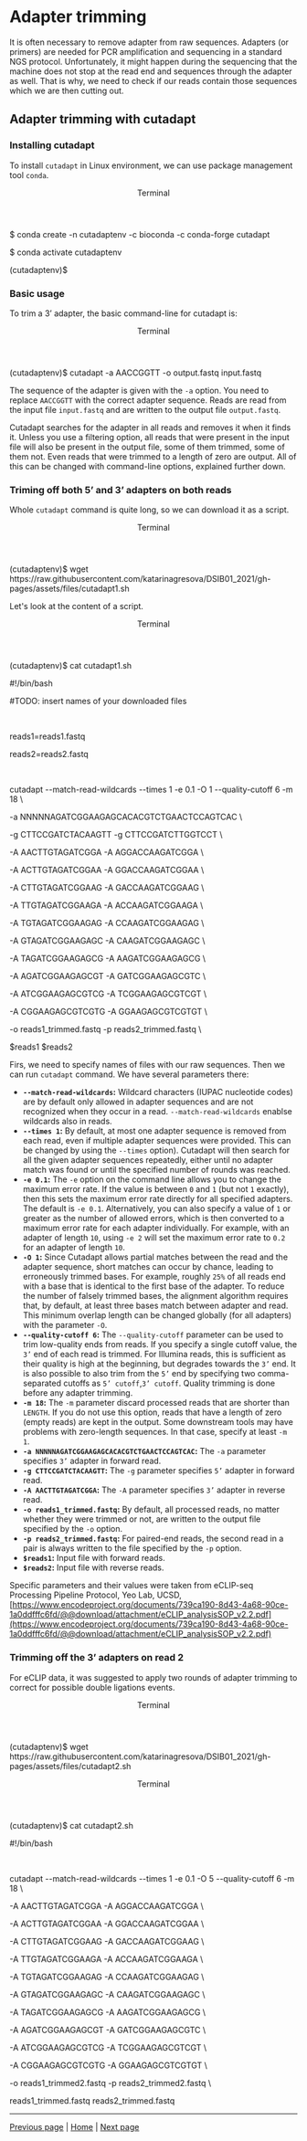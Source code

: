 # Adapter trimming

It is often necessary to remove adapter from raw sequences. Adapters (or primers) are needed for PCR amplification and sequencing in a standard NGS protocol. Unfortunately, it might happen during the sequencing that the machine does not stop at the read end and sequences through the adapter as well. That is why, we need to check if our reads contain those sequences which we are then cutting out.

## Adapter trimming with cutadapt


### Installing cutadapt

To install `cutadapt` in Linux environment, we can use package management tool `conda`. 

<div class="console">
  <header>
    <p>Terminal</p>
  </header>
  <div class="consolebody">
    <p>$ conda create -n cutadaptenv -c bioconda -c conda-forge cutadapt</p>
    <p>$ conda activate cutadaptenv</p>
    <p>(cutadaptenv)$</p>
  </div>
</div>

### Basic usage

To trim a 3’ adapter, the basic command-line for cutadapt is:

<div class="console">
  <header>
    <p>Terminal</p>
  </header>
  <div class="consolebody">
    <p>(cutadaptenv)$ cutadapt -a AACCGGTT -o output.fastq input.fastq</p>
  </div>
</div>

The sequence of the adapter is given with the `-a` option. You need to replace `AACCGGTT` with the correct adapter sequence. Reads are read from the input file `input.fastq` and are written to the output file `output.fastq`.

Cutadapt searches for the adapter in all reads and removes it when it finds it. Unless you use a filtering option, all reads that were present in the input file will also be present in the output file, some of them trimmed, some of them not. Even reads that were trimmed to a length of zero are output. All of this can be changed with command-line options, explained further down.

### Triming off both 5’ and 3’ adapters on both reads

Whole `cutadapt` command is quite long, so we can download it as a script.

<div class="console">
  <header>
    <p>Terminal</p>
  </header>
  <div class="consolebody">
    <p>(cutadaptenv)$ wget https://raw.githubusercontent.com/katarinagresova/DSIB01_2021/gh-pages/assets/files/cutadapt1.sh</p>
  </div>
</div>

Let's look at the content of a script.

<div class="console">
  <header>
    <p>Terminal</p>
  </header>
  <div class="consolebody">
    <p>(cutadaptenv)$ cat cutadapt1.sh</p>
    <p>#!/bin/bash</p>
    <p>#TODO: insert names of your downloaded files</p>
    <p>&nbsp;</p>
    <p>reads1=reads1.fastq</p>
    <p>reads2=reads2.fastq</p>
    <p>&nbsp;</p>
    <p>cutadapt --match-read-wildcards --times 1 -e 0.1 -O 1 --quality-cutoff 6 -m 18 \  </p>
    <p>  -a NNNNNAGATCGGAAGAGCACACGTCTGAACTCCAGTCAC \  </p>
    <p>  -g CTTCCGATCTACAAGTT -g CTTCCGATCTTGGTCCT \  </p>
    <p>  -A AACTTGTAGATCGGA -A AGGACCAAGATCGGA \  </p>
    <p>  -A ACTTGTAGATCGGAA -A GGACCAAGATCGGAA \  </p>
    <p>  -A CTTGTAGATCGGAAG -A GACCAAGATCGGAAG \  </p>
    <p>  -A TTGTAGATCGGAAGA -A ACCAAGATCGGAAGA \  </p>
    <p>  -A TGTAGATCGGAAGAG -A CCAAGATCGGAAGAG \  </p>
    <p>  -A GTAGATCGGAAGAGC -A CAAGATCGGAAGAGC \  </p>
    <p>  -A TAGATCGGAAGAGCG -A AAGATCGGAAGAGCG \  </p>
    <p>  -A AGATCGGAAGAGCGT -A GATCGGAAGAGCGTC \  </p>
    <p>  -A ATCGGAAGAGCGTCG -A TCGGAAGAGCGTCGT \  </p>
    <p>  -A CGGAAGAGCGTCGTG -A GGAAGAGCGTCGTGT \  </p>
    <p>  -o reads1_trimmed.fastq -p reads2_trimmed.fastq \   </p>
    <p>  $reads1 $reads2  </p>
  </div>
</div>

Firs, we need to specify names of files with our raw sequences. Then we can run `cutadapt` command. We have several parameters there:
- **`--match-read-wildcards`:** Wildcard characters (IUPAC nucleotide codes) are by default only allowed in adapter sequences and are not recognized when they occur in a read. `--match-read-wildcards` enablse wildcards also in reads.
- **`--times 1`:** By default, at most one adapter sequence is removed from each read, even if multiple adapter sequences were provided. This can be changed by using the `--times` option). Cutadapt will then search for all the given adapter sequences repeatedly, either until no adapter match was found or until the specified number of rounds was reached.
- **`-e 0.1`:** The `-e` option on the command line allows you to change the maximum error rate. If the value is between `0` and `1` (but not `1` exactly), then this sets the maximum error rate directly for all specified adapters. The default is `-e 0.1`. Alternatively, you can also specify a value of `1` or greater as the number of allowed errors, which is then converted to a maximum error rate for each adapter individually. For example, with an adapter of length `10`, using `-e 2` will set the maximum error rate to `0.2` for an adapter of length `10`.
- **`-O 1`:** Since Cutadapt allows partial matches between the read and the adapter sequence, short matches can occur by chance, leading to erroneously trimmed bases. For example, roughly `25%` of all reads end with a base that is identical to the first base of the adapter. To reduce the number of falsely trimmed bases, the alignment algorithm requires that, by default, at least three bases match between adapter and read. This minimum overlap length can be changed globally (for all adapters) with the parameter `-O`. 
- **`--quality-cutoff 6`:** The `--quality-cutoff` parameter can be used to trim low-quality ends from reads. If you specify a single cutoff value, the `3’` end of each read is trimmed. For Illumina reads, this is sufficient as their quality is high at the beginning, but degrades towards the `3’` end. It is also possible to also trim from the `5’` end by specifying two comma-separated cutoffs as `5’ cutoff`,`3’ cutoff`. Quality trimming is done before any adapter trimming.
- **`-m 18`:** The `-m` parameter discard processed reads that are shorter than `LENGTH`. If you do not use this option, reads that have a length of zero (empty reads) are kept in the output. Some downstream tools may have problems with zero-length sequences. In that case, specify at least `-m 1`.
- **`-a NNNNNAGATCGGAAGAGCACACGTCTGAACTCCAGTCAC`:** The `-a` parameter specifies `3’` adapter in forward read.
- **`-g CTTCCGATCTACAAGTT`:** The `-g` parameter specifies `5’` adapter in forward read.
- **`-A AACTTGTAGATCGGA`:** The `-A` parameter specifies `3’` adapter in reverse read.
- **`-o reads1_trimmed.fastq`:** By default, all processed reads, no matter whether they were trimmed or not, are written to the output file specified by the `-o` option.
- **`-p reads2_trimmed.fastq`:** For paired-end reads, the second read in a pair is always written to the file specified by the `-p` option.
- **`$reads1`:** Input file with forward reads.
- **`$reads2`:** Input file with reverse reads.

Specific parameters and their values were taken from eCLIP-seq Processing Pipeline Protocol, Yeo Lab, UCSD, [https://www.encodeproject.org/documents/739ca190-8d43-4a68-90ce-1a0ddfffc6fd/@@download/attachment/eCLIP_analysisSOP_v2.2.pdf](https://www.encodeproject.org/documents/739ca190-8d43-4a68-90ce-1a0ddfffc6fd/@@download/attachment/eCLIP_analysisSOP_v2.2.pdf)

### Trimming off the 3’ adapters on read 2

For eCLIP data, it was suggested to apply two rounds of adapter trimming to correct for possible double ligations events.

<div class="console">
  <header>
    <p>Terminal</p>
  </header>
  <div class="consolebody">
    <p>(cutadaptenv)$ wget https://raw.githubusercontent.com/katarinagresova/DSIB01_2021/gh-pages/assets/files/cutadapt2.sh</p>
  </div>
</div>

<div class="console">
  <header>
    <p>Terminal</p>
  </header>
  <div class="consolebody">
    <p>(cutadaptenv)$ cat cutadapt2.sh</p>
    <p>#!/bin/bash</p>
    <p>&nbsp;</p>
    <p>cutadapt --match-read-wildcards --times 1 -e 0.1 -O 5 --quality-cutoff 6 -m 18 \  </p>
    <p>  -A AACTTGTAGATCGGA -A AGGACCAAGATCGGA \  </p>
    <p>  -A ACTTGTAGATCGGAA -A GGACCAAGATCGGAA \  </p>
    <p>  -A CTTGTAGATCGGAAG -A GACCAAGATCGGAAG \  </p>
    <p>  -A TTGTAGATCGGAAGA -A ACCAAGATCGGAAGA \  </p>
    <p>  -A TGTAGATCGGAAGAG -A CCAAGATCGGAAGAG \  </p>
    <p>  -A GTAGATCGGAAGAGC -A CAAGATCGGAAGAGC \  </p>
    <p>  -A TAGATCGGAAGAGCG -A AAGATCGGAAGAGCG \  </p>
    <p>  -A AGATCGGAAGAGCGT -A GATCGGAAGAGCGTC \  </p>
    <p>  -A ATCGGAAGAGCGTCG -A TCGGAAGAGCGTCGT \  </p>
    <p>  -A CGGAAGAGCGTCGTG -A GGAAGAGCGTCGTGT \  </p>
    <p>  -o reads1_trimmed2.fastq -p reads2_trimmed2.fastq \   </p>
    <p>  reads1_trimmed.fastq reads2_trimmed.fastq  </p>
  </div>
</div>

---

[Previous page](https://katarinagresova.github.io/DSIB01_2021/preprocessing/quality.html) | [Home](https://katarinagresova.github.io/DSIB01_2021/preprocessing/) | [Next page](https://katarinagresova.github.io/DSIB01_2021/preprocessing/second_quality.html)
